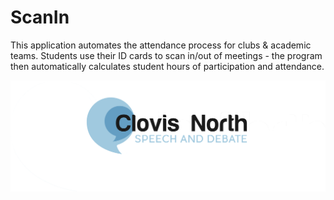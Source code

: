# ScanIn

This application automates the attendance process for clubs & academic teams. Students use their ID cards to scan in/out of meetings - the program then automatically calculates student hours of participation and attendance.

![picture](src/assets/images/logo.png)
